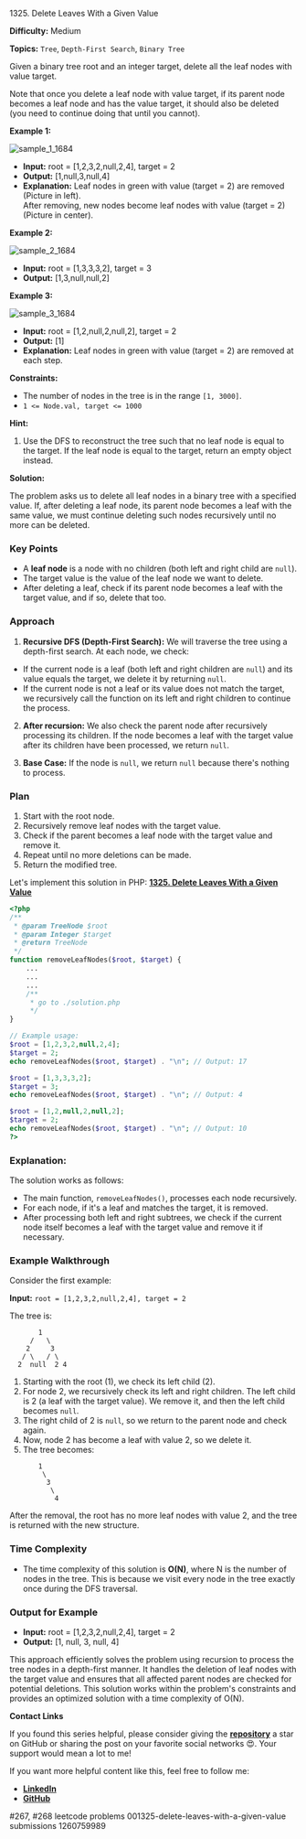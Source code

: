 1325\. Delete Leaves With a Given Value

**Difficulty:** Medium

**Topics:** `Tree`, `Depth-First Search`, `Binary Tree`

Given a binary tree root and an integer target, delete all the leaf nodes with value target.

Note that once you delete a leaf node with value target, if its parent node becomes a leaf node and has the value target, it should also be deleted (you need to continue doing that until you cannot).

**Example 1:**

![sample_1_1684](https://assets.leetcode.com/uploads/2020/01/09/sample_1_1684.png)

- **Input:** root = [1,2,3,2,null,2,4], target = 2
- **Output:** [1,null,3,null,4]
- **Explanation:** Leaf nodes in green with value (target = 2) are removed (Picture in left).\
  After removing, new nodes become leaf nodes with value (target = 2) (Picture in center).

**Example 2:**

![sample_2_1684](https://assets.leetcode.com/uploads/2020/01/09/sample_2_1684.png)

- **Input:** root = [1,3,3,3,2], target = 3
- **Output:** [1,3,null,null,2]

**Example 3:**

![sample_3_1684](https://assets.leetcode.com/uploads/2020/01/15/sample_3_1684.png)

- **Input:** root = [1,2,null,2,null,2], target = 2
- **Output:** [1]
- **Explanation:** Leaf nodes in green with value (target = 2) are removed at each step.

**Constraints:**

- The number of nodes in the tree is in the range `[1, 3000]`.
- `1 <= Node.val, target <= 1000`


**Hint:**
1. Use the DFS to reconstruct the tree such that no leaf node is equal to the target. If the leaf node is equal to the target, return an empty object instead.



**Solution:**

The problem asks us to delete all leaf nodes in a binary tree with a specified value. If, after deleting a leaf node, its parent node becomes a leaf with the same value, we must continue deleting such nodes recursively until no more can be deleted.

### Key Points

- A **leaf node** is a node with no children (both left and right child are `null`).
- The target value is the value of the leaf node we want to delete.
- After deleting a leaf, check if its parent node becomes a leaf with the target value, and if so, delete that too.

### Approach

1. **Recursive DFS (Depth-First Search):**
   We will traverse the tree using a depth-first search. At each node, we check:
  - If the current node is a leaf (both left and right children are `null`) and its value equals the target, we delete it by returning `null`.
  - If the current node is not a leaf or its value does not match the target, we recursively call the function on its left and right children to continue the process.

2. **After recursion:** We also check the parent node after recursively processing its children. If the node becomes a leaf with the target value after its children have been processed, we return `null`.

3. **Base Case:** If the node is `null`, we return `null` because there's nothing to process.

### Plan

1. Start with the root node.
2. Recursively remove leaf nodes with the target value.
3. Check if the parent becomes a leaf node with the target value and remove it.
4. Repeat until no more deletions can be made.
5. Return the modified tree.

Let's implement this solution in PHP: **[1325. Delete Leaves With a Given Value](https://github.com/mah-shamim/leet-code-in-php/tree/main/algorithms/001325-delete-leaves-with-a-given-value/solution.php)**

```php
<?php
/**
 * @param TreeNode $root
 * @param Integer $target
 * @return TreeNode
 */
function removeLeafNodes($root, $target) {
    ...
    ...
    ...
    /**
     * go to ./solution.php
     */
}

// Example usage:
$root = [1,2,3,2,null,2,4];
$target = 2;
echo removeLeafNodes($root, $target) . "\n"; // Output: 17

$root = [1,3,3,3,2];
$target = 3;
echo removeLeafNodes($root, $target) . "\n"; // Output: 4

$root = [1,2,null,2,null,2];
$target = 2;
echo removeLeafNodes($root, $target) . "\n"; // Output: 10
?>
```

### Explanation:

The solution works as follows:

- The main function, `removeLeafNodes()`, processes each node recursively.
- For each node, if it's a leaf and matches the target, it is removed.
- After processing both left and right subtrees, we check if the current node itself becomes a leaf with the target value and remove it if necessary.

### Example Walkthrough

Consider the first example:

**Input:** `root = [1,2,3,2,null,2,4], target = 2`

The tree is:

```
       1
     /   \
    2     3
   / \   / \
  2  null  2 4
```

1. Starting with the root (1), we check its left child (2).
2. For node 2, we recursively check its left and right children. The left child is 2 (a leaf with the target value). We remove it, and then the left child becomes `null`.
3. The right child of 2 is `null`, so we return to the parent node and check again.
4. Now, node 2 has become a leaf with value 2, so we delete it.
5. The tree becomes:

```
       1
        \
         3
          \
           4
```

After the removal, the root has no more leaf nodes with value 2, and the tree is returned with the new structure.

### Time Complexity

- The time complexity of this solution is **O(N)**, where N is the number of nodes in the tree. This is because we visit every node in the tree exactly once during the DFS traversal.

### Output for Example

- **Input:** root = [1,2,3,2,null,2,4], target = 2
- **Output:** [1, null, 3, null, 4]

This approach efficiently solves the problem using recursion to process the tree nodes in a depth-first manner. It handles the deletion of leaf nodes with the target value and ensures that all affected parent nodes are checked for potential deletions. This solution works within the problem's constraints and provides an optimized solution with a time complexity of O(N).

**Contact Links**

If you found this series helpful, please consider giving the **[repository](https://github.com/mah-shamim/leet-code-in-php)** a star on GitHub or sharing the post on your favorite social networks 😍. Your support would mean a lot to me!

If you want more helpful content like this, feel free to follow me:

- **[LinkedIn](https://www.linkedin.com/in/arifulhaque/)**
- **[GitHub](https://github.com/mah-shamim)**


#267, #268 leetcode problems 001325-delete-leaves-with-a-given-value submissions 1260759989
